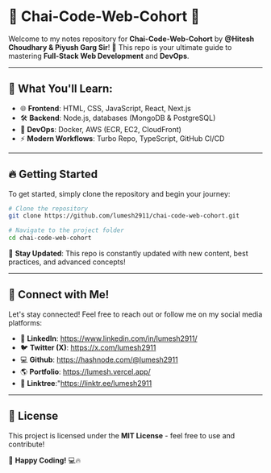 # 🚀 Chai-Code-Web-Cohort 🚀

Welcome to my notes repository for **Chai-Code-Web-Cohort** by **@Hitesh Choudhary & Piyush Garg Sir**! 🎉
This repo is your ultimate guide to mastering **Full-Stack Web Development** and **DevOps**.

---

## 📌 What You'll Learn:

- 🌐 **Frontend**: HTML, CSS, JavaScript, React, Next.js
- 🛠 **Backend**: Node.js, databases (MongoDB & PostgreSQL)
- 🚀 **DevOps**: Docker, AWS (ECR, EC2, CloudFront)
- ⚡ **Modern Workflows**: Turbo Repo, TypeScript, GitHub CI/CD

---

## 🔥 Getting Started

To get started, simply clone the repository and begin your journey:

```bash
# Clone the repository
git clone https://github.com/lumesh2911/chai-code-web-cohort.git

# Navigate to the project folder
cd chai-code-web-cohort
```

📌 **Stay Updated**: This repo is constantly updated with new content, best practices, and advanced concepts!

---

## 🤝 Connect with Me!

Let's stay connected! Feel free to reach out or follow me on my social media platforms:

- 🔗 **LinkedIn**: https://www.linkedin.com/in/lumesh2911/
- 🐦 **Twitter (X)**: https://x.com/lumesh2911
- 💻 **Github**: https://hashnode.com/@lumesh2911
- 🌎 **Portfolio**: https://lumesh.vercel.app/
- 🔗 **Linktree**:"https://linktr.ee/lumesh2911

---


## 📜 License

This project is licensed under the **MIT License** - feel free to use and contribute!

🚀 **Happy Coding!** 💻🔥
